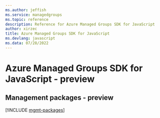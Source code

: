 ```yaml
---
ms.author: jeffish
ms.service: managedgroups
ms.topic: reference
description: Reference for Azure Managed Groups SDK for JavaScript
author: xirzec
title: Azure Managed Groups SDK for JavaScript
ms.devlang: javascript
ms.data: 07/28/2022
---
```

# Azure Managed Groups SDK for JavaScript - preview

## Management packages - preview
[!INCLUDE [mgmt-packages](managed-groups-mgmt-index.md)]